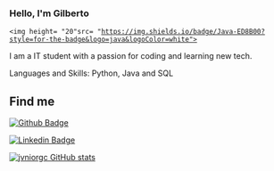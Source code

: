 ### Hello, I'm Gilberto

<code><img height= "20"src= "https://img.shields.io/badge/Java-ED8B00?style=for-the-badge&logo=java&logoColor=white"></code>

I am a IT student with a passion for coding and learning new tech.

Languages and Skills: Python, Java and SQL

## Find me

[![Github Badge](https://img.shields.io/badge/-Github-000?style=flat-square&logo=Github&logoColor=white&link=https://github.com/jvniorgc/)](https://github.com/jvniorgc/)

[![Linkedin Badge](https://img.shields.io/badge/-LinkedIn-blue?style=flat-square&logo=Linkedin&logoColor=white&link=linkedin.com/in/jvniorgc)](linkedin.com/in/jvniorgc)

[![jvniorgc GitHub stats](https://github-readme-stats.vercel.app/api?username=jvniorgc)](https://github.com/jvniorgc/github-readme-stats)

<!--
**jvniorgc/jvniorgc** is a ✨ _special_ ✨ repository because its `README.md` (this file) appears on your GitHub profile.

Here are some ideas to get you started:

- 🔭 I’m currently working on ...
- 🌱 I’m currently learning ...
- 👯 I’m looking to collaborate on ...
- 🤔 I’m looking for help with ...
- 💬 Ask me about ...
- 📫 How to reach me: ...
- 😄 Pronouns: ...
- ⚡ Fun fact: ...
-->
